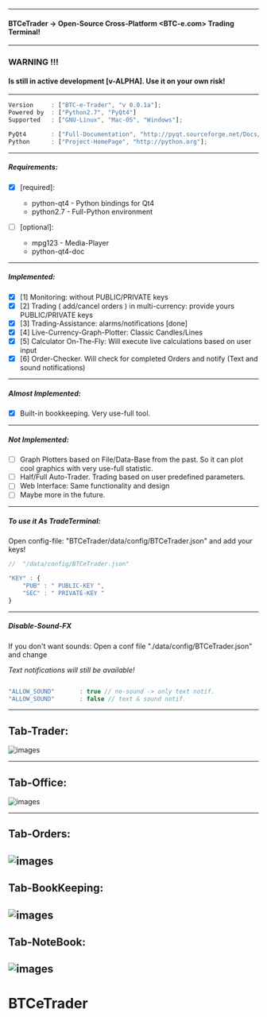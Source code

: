 -----
#### BTCeTrader -> Open-Source Cross-Platform <BTC-e.com> Trading Terminal!
-----


### WARNING !!! 
#### Is still in active development [v-ALPHA]. Use it on your own risk!

-----

```javascript
Version     : ["BTC-e-Trader", "v 0.0.1a"];
Powered by  : ["Python2.7", "PyQt4"]
Supported   : ["GNU-Linux", "Mac-OS", "Windows"];

PyQt4       : ["Full-Documentation", "http://pyqt.sourceforge.net/Docs/PyQt4/classes.html"];
Python      : ["Project-HomePage", "http://python.org"];

```

-----
#####  Requirements:

- [x] [required]:
    * python-qt4 - Python bindings for Qt4
    * python2.7  - Full-Python environment
    
- [ ] [optional]:
    * mpg123     - Media-Player
    * python-qt4-doc


-----

##### Implemented: 

- [x] [1] Monitoring: without PUBLIC/PRIVATE keys
- [x] [2] Trading ( add/cancel orders ) in multi-currency: provide yours PUBLIC/PRIVATE keys
- [x] [3] Trading-Assistance: alarms/notifications [done]
- [x] [4] Live-Currency-Graph-Plotter: Classic Candles/Lines
- [x] [5] Calculator On-The-Fly: Will execute live calculations based on user input
- [x] [6] Order-Checker.  Will check for completed Orders and notify (Text and sound notifications)

-----
##### Almost Implemented:

- [x] Built-in bookkeeping. Very use-full tool.


-----
##### Not Implemented:

- [ ] Graph Plotters based on File/Data-Base from the past. So it can plot cool graphics with very use-full statistic.
- [ ] Half/Full Auto-Trader. Trading based on user predefined parameters.
- [ ] Web Interface: Same functionality and design
- [ ] Maybe more in the future.

-----
##### To use it As TradeTerminal:

Open config-file: "BTCeTrader/data/config/BTCeTrader.json" and add your keys!

```javascript
//  "/data/config/BTCeTrader.json"

"KEY" : {
    "PUB" : " PUBLIC-KEY ",
    "SEC" : " PRIVATE-KEY "
}

```

-----
##### Disable-Sound-FX

If you don't want sounds: Open a conf file "./data/config/BTCeTrader.json" and change

*Text notifications will still be available!*

```javascript

"ALLOW_SOUND"       : true // no-sound -> only text notif.
"ALLOW_SOUND"       : false // text & sound notif.

```


-----
## Tab-Trader:

![images](data/screenshots/TAB_Trader.png)

-----
## Tab-Office:

![images](data/screenshots/TAB_Office.png)

-----
## Tab-Orders:

![images](data/screenshots/TAB_Orders.png)
-----
## Tab-BookKeeping:

![images](data/screenshots/TAB_BookKeeping.png)
-----
## Tab-NoteBook:

![images](data/screenshots/TAB_NoteBook.png)
-----

# BTCeTrader
